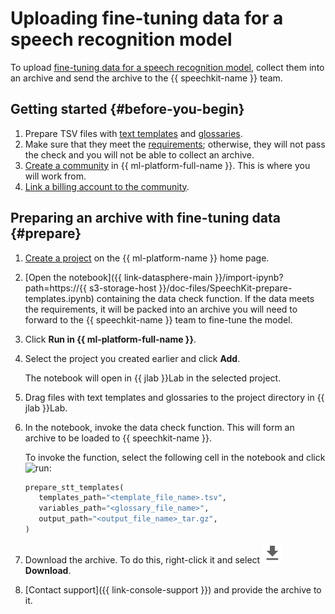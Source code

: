 # Uploading fine-tuning data for a speech recognition model

To upload [fine-tuning data for a speech recognition model](additional-training.md#advanced-training), collect them into an archive and send the archive to the {{ speechkit-name }} team.

## Getting started {#before-you-begin}

1. Prepare TSV files with [text templates](additional-training.md#templates) and [glossaries](additional-training.md#glossary).
1. Make sure that they meet the [requirements](additional-training.md#requirements); otherwise, they will not pass the check and you will not be able to collect an archive.
1. [Create a community](../../datasphere/operations/community/create.md) in {{ ml-platform-full-name }}. This is where you will work from.
1. [Link a billing account to the community](../../datasphere/operations/community/link-ba.md).

## Preparing an archive with fine-tuning data {#prepare}

1. [Create a project](../../datasphere/operations/projects/create.md) on the {{ ml-platform-name }} home page.
1. [Open the notebook]({{ link-datasphere-main }}/import-ipynb?path=https://{{ s3-storage-host }}/doc-files/SpeechKit-prepare-templates.ipynb) containing the data check function. If the data meets the requirements, it will be packed into an archive you will need to forward to the {{ speechkit-name }} team to fine-tune the model.

1. Click **Run in {{ ml-platform-full-name }}**.
1. Select the project you created earlier and click **Add**.

   The notebook will open in {{ jlab }}Lab in the selected project.

1. Drag files with text templates and glossaries to the project directory in {{ jlab }}Lab.
1. In the notebook, invoke the data check function. This will form an archive to be loaded to {{ speechkit-name }}.

   To invoke the function, select the following cell in the notebook and click ![run](../../_assets/datasphere/jupyterlab/run.svg):

   ```python
   prepare_stt_templates(
      templates_path="<template_file_name>.tsv",
      variables_path="<glossary_file_name>",
      output_path="<output_file_name>_tar.gz",
   )
   ```

1. Download the archive. To do this, right-click it and select ![download](../../_assets/datasphere/jupyterlab/download.svg) **Download**.
1. [Contact support]({{ link-console-support }}) and provide the archive to it.
